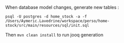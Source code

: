 When database model changes, generate new tables :

```
psql -U postgres -d home_stock -a -f /Users/Aymeric.Lavedrine/workspace/perso/home-stock/src/main/resources/sql/init.sql
```

Then ```mvn clean install``` to run jooq generation
